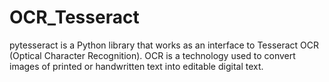 # OCR_Tesseract
pytesseract is a Python library that works as an interface to Tesseract OCR (Optical Character Recognition). OCR is a technology used to convert images of printed or handwritten text into editable digital text. 
